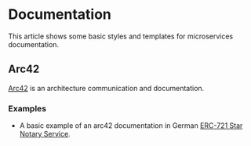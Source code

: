 # Documentation

This article shows some basic styles and templates for microservices documentation.

## Arc42

[Arc42](https://arc42.org/overview/) is an architecture communication and documentation.

### Examples

- A basic example of an arc42 documentation in German [ERC-721 Star Notary Service](https://zils-kaisersesch.de/2020/01/15/erc-721-star-notary-service-arc42-de/).
